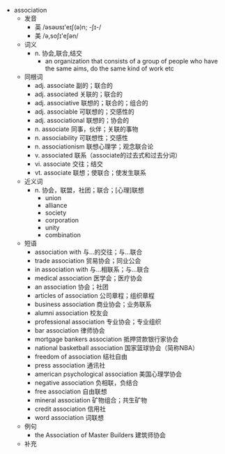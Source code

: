 - association
  - 发音
    - 英 /əsəʊsɪ'eɪʃ(ə)n; -ʃɪ-/
    - 美 /ə,soʃɪ'eʃən/
  - 词义
    - n. 协会,联合,结交
      - an organization that consists of a group of people who have the same aims, do the same kind of work etc
  - 同根词
    - adj. associate 副的；联合的
    - adj. associated 关联的；联合的
    - adj. associative 联想的；联合的；组合的
    - adj. associable 可联想的；交感性的
    - adj. associational 联想的；协会的
    - n. associate 同事，伙伴；关联的事物
    - n. associability 可联想性；交感性
    - n. associationism 联想心理学；观念联合论
    - v. associated 联系（associate的过去式和过去分词）
    - vi. associate 交往；结交
    - vt. associate 联想；使联合；使发生联系
  - 近义词
    - n. 协会，联盟，社团；联合；[心理]联想
      - union
      - alliance
      - society
      - corporation
      - unity
      - combination
  - 短语
    - association with 与…的交往；与…联合
    - trade association 贸易协会；同业公会
    - in association with 与…相联系；与…联合
    - medical association 医学会；医疗协会
    - an association 协会；社团
    - articles of association 公司章程；组织章程
    - business association 商业协会；业务联系
    - alumni association 校友会
    - professional association 专业协会；专业组织
    - bar association 律师协会
    - mortgage bankers association 抵押贷款银行家协会
    - national basketball association 国家篮球协会（简称NBA）
    - freedom of association 结社自由
    - press association 通讯社
    - american psychological association 美国心理学协会
    - negative association 负相联，负结合
    - free association 自由联想
    - mineral association 矿物组合；共生矿物
    - credit association 信用社
    - word association 词联想
  - 例句
    - the Association of Master Builders 建筑师协会
  - 补充